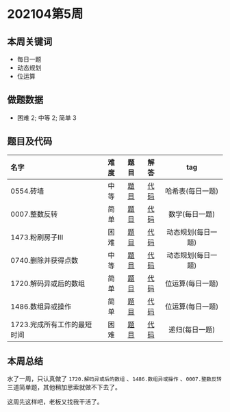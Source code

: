 <!--
 * @Description: 
 * @Autor: Au3C2
 * @Date: 2021-01-11 14:55:49
 * @LastEditors: Au3C2
 * @LastEditTime: 2021-05-09 12:27:38
-->
# 202104第5周

## 本周关键词

* 每日一题
* 动态规划
* 位运算 

## 做题数据

* 困难 2; 中等 2; 简单 3

## 题目及代码

|名字|难度|题目|解答|tag|
|:-|:-:|:-:|:-:|:-:|
|0554.砖墙|中等|[题目](https://leetcode-cn.com/problems/brick-wall/)|[代码](../Code/202105第1周/0554.砖墙.md)|哈希表(每日一题)
|0007.整数反转|简单|[题目](https://leetcode-cn.com/problems/reverse-integer/)|[代码](../Code/202105第1周/0007.整数反转.md)|数学(每日一题)
|1473.粉刷房子III|困难|[题目](https://leetcode-cn.com/problems/paint-house-iii/)|[代码](../Code/202105第1周/1473.粉刷房子III.md)|动态规划(每日一题)
|0740.删除并获得点数|中等|[题目](https://leetcode-cn.com/problems/delete-and-earn/)|[代码](../Code/202105第1周/0740.删除并获得点数.md)|动态规划(每日一题)
|1720.解码异或后的数组|简单|[题目](https://leetcode-cn.com/problems/decode-xored-array/)|[代码](../Code/202105第1周/1720.解码异或后的数组.md)|位运算(每日一题)
|1486.数组异或操作|简单|[题目](https://leetcode-cn.com/problems/xor-operation-in-an-array/)|[代码](../Code/202105第1周/1486.数组异或操作.md)|位运算(每日一题)
|1723.完成所有工作的最短时间|困难|[题目](https://leetcode-cn.com/problems/find-minimum-time-to-finish-all-jobs/)|[代码](../Code/202105第1周/1723.完成所有工作的最短时间.md)|递归(每日一题)

## 本周总结

水了一周，只认真做了 `1720.解码异或后的数组` 、`1486.数组异或操作` 、`0007.整数反转` 三道简单题，其他稍加思索就做不下去了。

这周先这样吧，老板又找我干活了。